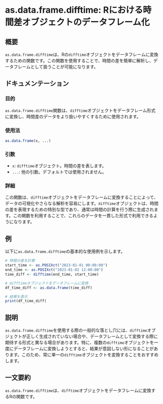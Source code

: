 <!--
Meta Description: # as.data.frame.difftime: Rにおける時間差オブジェクトのデータフレーム化 ## 概要 `as.data.frame.difftime`は、Rの`difftime`オブジェクトをデータフレームに変換するための関数です。この関数を使用することで、時間の差を簡単に解析し、データフ...
Meta Keywords: difftime, data, frame, start_time, posixct
-->

# as.data.frame.difftime: Rにおける時間差オブジェクトのデータフレーム化

## 概要
`as.data.frame.difftime`は、Rの`difftime`オブジェクトをデータフレームに変換するための関数です。この関数を使用することで、時間の差を簡単に解析し、データフレームとして扱うことが可能になります。

## ドキュメンテーション
### 目的
`as.data.frame.difftime`関数は、`difftime`オブジェクトをデータフレーム形式に変換し、時間差のデータをより扱いやすくするために使用されます。

### 使用法
```R
as.data.frame(x, ...)
```

### 引数
- `x`: `difftime`オブジェクト。時間の差を表します。
- `...`: 他の引数。デフォルトでは使用されません。

### 詳細
この関数は、`difftime`オブジェクトをデータフレームに変換することによって、データの可視化やさらなる解析を容易にします。`difftime`オブジェクトは、時間の差を表現するための特別な型であり、通常は時間の計算を行う際に生成されます。この関数を利用することで、これらのデータを一貫した形式で利用できるようになります。

## 例
以下に`as.data.frame.difftime`の基本的な使用例を示します。

```R
# 時間の差を計算
start_time <- as.POSIXct("2023-01-01 00:00:00")
end_time <- as.POSIXct("2023-01-02 12:00:00")
time_diff <- difftime(end_time, start_time)

# difftimeオブジェクトをデータフレームに変換
df_time_diff <- as.data.frame(time_diff)

# 結果を表示
print(df_time_diff)
```

## 説明
`as.data.frame.difftime`を使用する際の一般的な落とし穴には、`difftime`オブジェクトが正しく生成されていない場合や、データフレームとして変換する際に期待する形式と異なる場合があります。特に、複数の`difftime`オブジェクトを一度にデータフレームに変換しようとすると、結果が意図しない形になることがあります。このため、常に単一の`difftime`オブジェクトを変換することをおすすめします。

## 一文要約
`as.data.frame.difftime`は、`difftime`オブジェクトをデータフレームに変換するRの関数です。